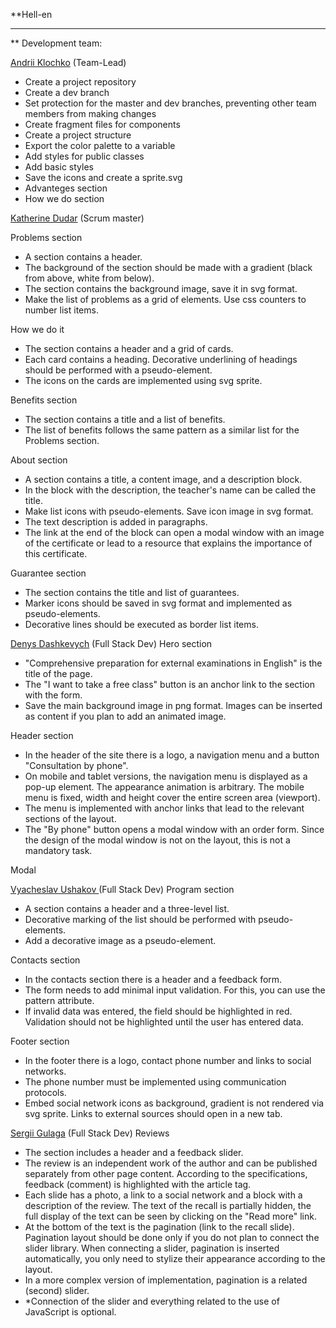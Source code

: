 **Hell-en
_____________

** Development team:

[Andrii Klochko](https://github.com/oLORDer) (Team-Lead)
 - Create a project repository
 - Create a dev branch
 - Set protection for the master and dev branches, preventing other team members from making changes
 - Create fragment files for components
 - Create a project structure
 - Export the color palette to a variable
 - Add styles for public classes
 - Add basic styles
 - Save the icons and create a sprite.svg
 - Advanteges section
 - How we do section


[Katherine Dudar](https://github.com/Katherineeeeeeee) (Scrum master)

Problems section
 - A section contains a header.
 - The background of the section should be made with a gradient (black from above, white from below).
 - The section contains the background image, save it in svg format.
 - Make the list of problems as a grid of elements. Use css counters to number list items.

How we do it
 - The section contains a header and a grid of cards.
 - Each card contains a heading. Decorative underlining of headings should be performed with a pseudo-element.
 - The icons on the cards are implemented using svg sprite.

Benefits section
 - The section contains a title and a list of benefits.
 - The list of benefits follows the same pattern as a similar list for the Problems section.
 
  About section
 - A section contains a title, a content image, and a description block.
 - In the block with the description, the teacher's name can be called the title.
 - Make list icons with pseudo-elements. Save icon image in svg format.
 - The text description is added in paragraphs.
 - The link at the end of the block can open a modal window with an image of the certificate or lead to a resource that explains the importance of this certificate.

Guarantee section
 - The section contains the title and list of guarantees.
 - Marker icons should be saved in svg format and implemented as pseudo-elements.
 - Decorative lines should be executed as border list items.


[Denys Dashkevych](https://github.com/MajorPrestige) (Full Stack Dev)
Hero section
 - "Comprehensive preparation for external examinations in English" is the title of the page.
 - The "I want to take a free class" button is an anchor link to the section with the form.
 - Save the main background image in png format. Images can be inserted as content if you plan to add an animated image.

Header section
 - In the header of the site there is a logo, a navigation menu and a button "Consultation by phone".
 - On mobile and tablet versions, the navigation menu is displayed as a pop-up element. The appearance animation is arbitrary. The mobile menu is fixed, width and height cover the entire screen area (viewport).
 - The menu is implemented with anchor links that lead to the relevant sections of the layout.
 - The "By phone" button opens a modal window with an order form. Since the design of the modal window is not on the layout, this is not a mandatory task.

Modal


[Vyacheslav Ushakov ](https://github.com/zerkel1991)(Full Stack Dev)
Program section
 - A section contains a header and a three-level list.
 - Decorative marking of the list should be performed with pseudo-elements.
 - Add a decorative image as a pseudo-element.

Contacts section
 - In the contacts section there is a header and a feedback form.
 - The form needs to add minimal input validation. For this, you can use the pattern attribute.
 - If invalid data was entered, the field should be highlighted in red. Validation should not be highlighted until the user has entered data.

Footer section
 - In the footer there is a logo, contact phone number and links to social networks.
 - The phone number must be implemented using communication protocols.
 - Embed social network icons as background, gradient is not rendered via svg sprite. Links to external sources should open in a new tab.


[Sergii Gulaga](https://github.com/Ry6ens) (Full Stack Dev)
Reviews
 - The section includes a header and a feedback slider.
 - The review is an independent work of the author and can be published separately from other page content. According to the specifications, feedback (comment) is highlighted with the article tag.
 - Each slide has a photo, a link to a social network and a block with a description of the review. The text of the recall is partially hidden, the full display of the text can be seen by clicking on the "Read more" link.
 - At the bottom of the text is the pagination (link to the recall slide). Pagination layout should be done only if you do not plan to connect the slider library. When connecting a slider, pagination is inserted automatically, you only need to stylize their appearance according to the layout.
 - In a more complex version of implementation, pagination is a related (second) slider.
 - *Connection of the slider and everything related to the use of JavaScript is optional.
